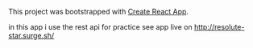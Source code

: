 This project was bootstrapped with [Create React App](https://github.com/facebookincubator/create-react-app).

in this app i use the rest api for practice
see app live on http://resolute-star.surge.sh/